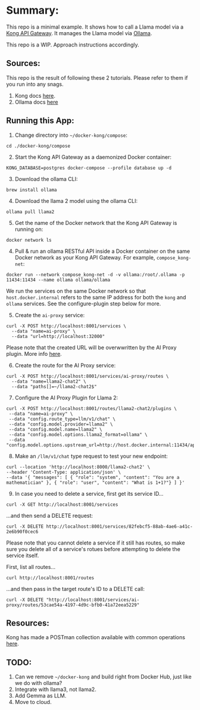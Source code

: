 # Summary:

This repo is a minimal example. It shows how to call a Llama model via a [Kong API Gateway](https://github.com/Kong/kong). It manages the Llama model via [Ollama](https://github.com/ollama/ollama).

This repo is a WIP. Approach instructions accordingly.

## Sources:

This repo is the result of following these 2 tutorials. Please refer to them if you run into any snags.

1. Kong docs [here](https://docs.konghq.com/hub/kong-inc/ai-proxy/how-to/llm-provider-integration-guides/llama2/).
2. Ollama docs [here](https://github.com/ollama/ollama?tab=readme-ov-file#rest-api)

## Running this App:

1. Change directory into `~/docker-kong/compose`:

```
cd ./docker-kong/compose
```

2. Start the Kong API Gateway as a daemonized Docker container:

```
KONG_DATABASE=postgres docker-compose --profile database up -d
```

3. Download the ollama CLI:

```
brew install ollama
```

4. Download the llama 2 model using the ollama CLI:

```
ollama pull llama2
```

5. Get the name of the Docker network that the Kong API Gateway is running on:

```
docker network ls
```

4. Pull & run an ollama RESTful API inside a Docker container on the same Docker network as your Kong API Gateway. For example, `compose_kong-net`:

```
docker run --network compose_kong-net -d -v ollama:/root/.ollama -p 11434:11434 --name ollama ollama/ollama
```

We run the services on the same Docker network so that `host.docker.internal` refers to the same IP address for both the `kong` and `ollama` services. See the configure-plugin step below for more.

5. Create the `ai-proxy` service:

```
curl -X POST http://localhost:8001/services \
  --data "name=ai-proxy" \
  --data "url=http://localhost:32000"
```

Please note that the created URL will be overwwritten by the AI Proxy plugin. More info [here](https://docs.konghq.com/hub/kong-inc/ai-proxy/how-to/llm-provider-integration-guides/llama2/#using-the-plugin-with-llama2).

6. Create the route for the AI Proxy service:

```
curl -X POST http://localhost:8001/services/ai-proxy/routes \
  --data "name=llama2-chat2" \
  --data "paths[]=~/llama2-chat2$"
```

7. Configure the AI Proxy Plugin for Llama 2:

```
curl -X POST http://localhost:8001/routes/llama2-chat2/plugins \
 --data "name=ai-proxy" \
 --data "config.route_type=llm/v1/chat" \
 --data "config.model.provider=llama2" \
 --data "config.model.name=llama2" \
 --data "config.model.options.llama2_format=ollama" \
 --data "config.model.options.upstream_url=http://host.docker.internal:11434/api/chat"
```

8. Make an `/llm/v1/chat` type request to test your new endpoint:

```
curl --location 'http://localhost:8000/llama2-chat2' \
--header 'Content-Type: application/json' \
--data '{ "messages": [ { "role": "system", "content": "You are a mathematician" }, { "role": "user", "content": "What is 1+1?"} ] }'
```

9. In case you need to delete a service, first get its service ID...

```
curl -X GET http://localhost:8001/services
```

...and then send a DELETE request:

```
curl -X DELETE http://localhost:8001/services/82febcf5-88ab-4ae6-a41c-2e6b90f0cec6
```

Please note that you cannot delete a service if it still has routes, so make sure you delete all of a service's rotues before attempting to delete the service itself.

First, list all routes...

```
curl http://localhost:8001/routes
```

...and then pass in the target route's ID to a DELETE call:

```
curl -X DELETE "http://localhost:8001/services/ai-proxy/routes/53cae54a-4197-4d9c-bfb0-41a72eea5229"
```

## Resources:

Kong has made a POSTman collection available with common operations [here](https://www.postman.com/api-evangelist/kong/request/2fvao6o/delete-route).

## TODO:

1. Can we remove `~/docker-kong` and build right from Docker Hub, just like we do with ollama?
2. Integrate with llama3, not llama2.
3. Add Gemma as LLM.
4. Move to cloud.
